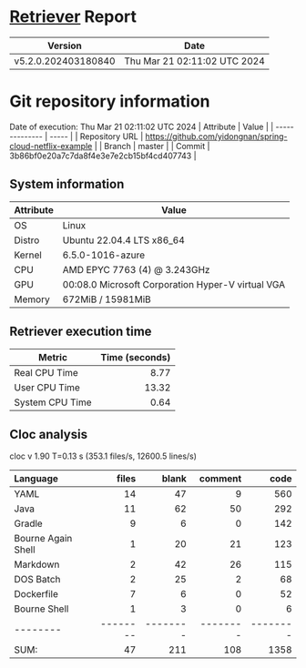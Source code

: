 # [Retriever](https://github.com/PalladioSimulator/Palladio-ReverseEngineering-Retriever) Report
| Version | Date |
| ------- | ---- |
| v5.2.0.202403180840 | Thu Mar 21 02:11:02 UTC 2024 |

# Git repository information
Date of execution: Thu Mar 21 02:11:02 UTC 2024
|    Attribute   | Value |
| -------------- | ----- |
| Repository URL | https://github.com/yidongnan/spring-cloud-netflix-example |
| Branch         | master |
| Commit         | 3b86bf0e20a7c7da8f4e3e7e2cb15bf4cd407743 |


## System information
| Attribute | Value |
| --------- | ----- |
| OS | Linux  |
| Distro | Ubuntu 22.04.4 LTS x86_64  |
| Kernel | 6.5.0-1016-azure  |
| CPU | AMD EPYC 7763 (4) @ 3.243GHz  |
| GPU | 00:08.0 Microsoft Corporation Hyper-V virtual VGA  |
| Memory | 672MiB / 15981MiB  |

## Retriever execution time
| Metric | Time (seconds) |
| --- | ---: |
| Real CPU Time | 8.77 |
| User CPU Time | 13.32 |
| System CPU Time | 0.64 |
<!--
Explainations:
- __Real CPU Time__: actual time the command has run (can be less than total time spent in user and system mode for multi-threaded processes)
- __User CPU Time__: time the command has spent running in user mode
- __System CPU Time__: time the command has spent running in system or kernel mode
-->

## Cloc analysis
cloc v 1.90  T=0.13 s (353.1 files/s, 12600.5 lines/s)

Language|files|blank|comment|code
:-------|-------:|-------:|-------:|-------:
YAML|14|47|9|560
Java|11|62|50|292
Gradle|9|6|0|142
Bourne Again Shell|1|20|21|123
Markdown|2|42|26|115
DOS Batch|2|25|2|68
Dockerfile|7|6|0|52
Bourne Shell|1|3|0|6
--------|--------|--------|--------|--------
SUM:|47|211|108|1358
